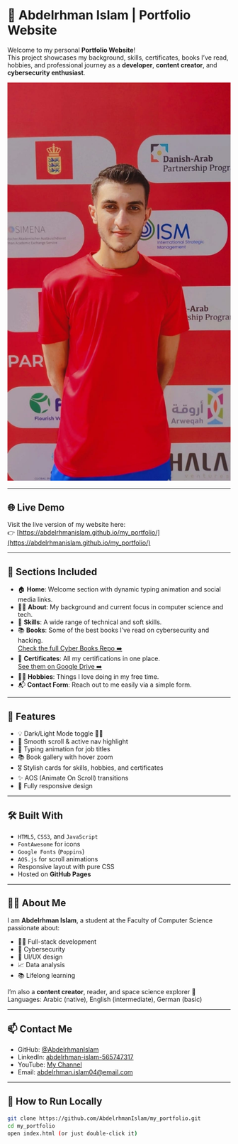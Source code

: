 # 🚀 Abdelrhman Islam | Portfolio Website

Welcome to my personal **Portfolio Website**!  
This project showcases my background, skills, certificates, books I’ve read, hobbies, and professional journey as a **developer**, **content creator**, and **cybersecurity enthusiast**.

![Screenshot](home.jpg)

---

## 🌐 Live Demo

Visit the live version of my website here:  
👉 [https://abdelrhmanislam.github.io/my_portfolio/](https://abdelrhmanislam.github.io/my_portfolio/)

---

## 📁 Sections Included

- 🏠 **Home**: Welcome section with dynamic typing animation and social media links.
- 👨‍💻 **About**: My background and current focus in computer science and tech.
- 🧠 **Skills**: A wide range of technical and soft skills.
- 📚 **Books**: Some of the best books I’ve read on cybersecurity and hacking.  
  [Check the full Cyber Books Repo ➡️](https://github.com/AbdelrhmanIslam/cyber_books)
- 🏅 **Certificates**: All my certifications in one place.  
  [See them on Google Drive ➡️](https://drive.google.com/drive/folders/1oLRubxXwuFTOrw9JsEYpgI075r_eKdnz?usp=sharing)
- 🧑‍🍳 **Hobbies**: Things I love doing in my free time.
- 📬 **Contact Form**: Reach out to me easily via a simple form.

---

## 🎯 Features

- 💡 Dark/Light Mode toggle 🌙🌞
- 🔄 Smooth scroll & active nav highlight
- 💬 Typing animation for job titles
- 📚 Book gallery with hover zoom
- 🎖️ Stylish cards for skills, hobbies, and certificates
- ✨ AOS (Animate On Scroll) transitions
- 📱 Fully responsive design

---

## 🛠️ Built With

- `HTML5`, `CSS3`, and `JavaScript`
- `FontAwesome` for icons
- `Google Fonts` (`Poppins`)
- `AOS.js` for scroll animations
- Responsive layout with pure CSS
- Hosted on **GitHub Pages**

---

## 👨‍🎓 About Me

I am **Abdelrhman Islam**, a student at the Faculty of Computer Science passionate about:
- 🧑‍💻 Full-stack development
- 🔐 Cybersecurity
- 🎨 UI/UX design
- 📈 Data analysis
- 📚 Lifelong learning

I’m also a **content creator**, reader, and space science explorer 🚀  
Languages: Arabic (native), English (intermediate), German (basic)

---

## 📫 Contact Me

- GitHub: [@AbdelrhmanIslam](https://github.com/AbdelrhmanIslam)
- LinkedIn: [abdelrhman-islam-565747317](https://linkedin.com/in/abdelrhman-islam-565747317)
- YouTube: [My Channel](https://www.youtube.com/channel/UCSuSrTeBKb7AZaAhmb4lFsg)
- Email: abdelrhman.islam04@email.com

---

## 📌 How to Run Locally

```bash
git clone https://github.com/AbdelrhmanIslam/my_portfolio.git
cd my_portfolio
open index.html (or just double-click it)
